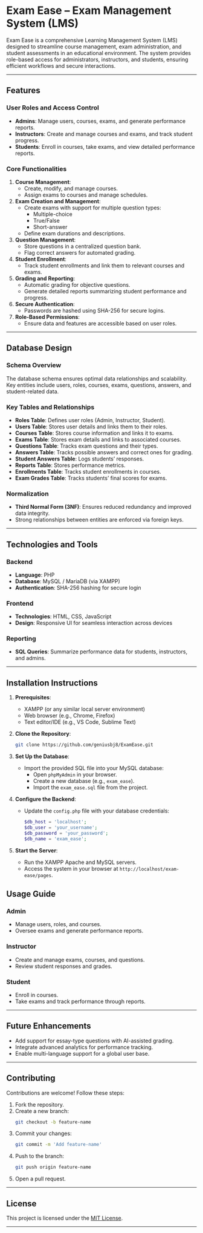 # Exam Ease – Exam Management System (LMS)

Exam Ease is a comprehensive Learning Management System (LMS) designed to streamline course management, exam administration, and student assessments in an educational environment. The system provides role-based access for administrators, instructors, and students, ensuring efficient workflows and secure interactions.

---

## Features

### **User Roles and Access Control**
- **Admins**: Manage users, courses, exams, and generate performance reports.  
- **Instructors**: Create and manage courses and exams, and track student progress.  
- **Students**: Enroll in courses, take exams, and view detailed performance reports.

### **Core Functionalities**
1. **Course Management**:
   - Create, modify, and manage courses.
   - Assign exams to courses and manage schedules.
2. **Exam Creation and Management**:
   - Create exams with support for multiple question types:
     - Multiple-choice
     - True/False
     - Short-answer
   - Define exam durations and descriptions.
3. **Question Management**:
   - Store questions in a centralized question bank.
   - Flag correct answers for automated grading.
4. **Student Enrollment**:
   - Track student enrollments and link them to relevant courses and exams.
5. **Grading and Reporting**:
   - Automatic grading for objective questions.
   - Generate detailed reports summarizing student performance and progress.
6. **Secure Authentication**:
   - Passwords are hashed using SHA-256 for secure logins.
7. **Role-Based Permissions**:
   - Ensure data and features are accessible based on user roles.

---

## Database Design

### **Schema Overview**
The database schema ensures optimal data relationships and scalability. Key entities include users, roles, courses, exams, questions, answers, and student-related data.

### **Key Tables and Relationships**
- **Roles Table**: Defines user roles (Admin, Instructor, Student).  
- **Users Table**: Stores user details and links them to their roles.  
- **Courses Table**: Stores course information and links it to exams.  
- **Exams Table**: Stores exam details and links to associated courses.  
- **Questions Table**: Tracks exam questions and their types.  
- **Answers Table**: Tracks possible answers and correct ones for grading.  
- **Student Answers Table**: Logs students’ responses.  
- **Reports Table**: Stores performance metrics.  
- **Enrollments Table**: Tracks student enrollments in courses.  
- **Exam Grades Table**: Tracks students’ final scores for exams.

### **Normalization**
- **Third Normal Form (3NF)**: Ensures reduced redundancy and improved data integrity.  
- Strong relationships between entities are enforced via foreign keys.

---

## Technologies and Tools

### **Backend**
- **Language**: PHP  
- **Database**: MySQL / MariaDB (via XAMPP)  
- **Authentication**: SHA-256 hashing for secure login  

### **Frontend**
- **Technologies**: HTML, CSS, JavaScript  
- **Design**: Responsive UI for seamless interaction across devices  

### **Reporting**
- **SQL Queries**: Summarize performance data for students, instructors, and admins.  

---

## Installation Instructions

1. **Prerequisites**:
   - XAMPP (or any similar local server environment)
   - Web browser (e.g., Chrome, Firefox)
   - Text editor/IDE (e.g., VS Code, Sublime Text)

2. **Clone the Repository**:
   ```bash
   git clone https://github.com/geniusbj8/ExamEase.git
   ```

3. **Set Up the Database**:
   - Import the provided SQL file into your MySQL database:
     - Open `phpMyAdmin` in your browser.
     - Create a new database (e.g., `exam_ease`).
     - Import the `exam_ease.sql` file from the project.

4. **Configure the Backend**:
   - Update the `config.php` file with your database credentials:
     ```php
     $db_host = 'localhost';
     $db_user = 'your_username';
     $db_password = 'your_password';
     $db_name = 'exam_ease';
     ```

5. **Start the Server**:
   - Run the XAMPP Apache and MySQL servers.
   - Access the system in your browser at `http://localhost/exam-ease/pages`.


## Usage Guide

### **Admin**
- Manage users, roles, and courses.
- Oversee exams and generate performance reports.

### **Instructor**
- Create and manage exams, courses, and questions.
- Review student responses and grades.

### **Student**
- Enroll in courses.
- Take exams and track performance through reports.

---


## Future Enhancements

- Add support for essay-type questions with AI-assisted grading.
- Integrate advanced analytics for performance tracking.
- Enable multi-language support for a global user base.

---

## Contributing

Contributions are welcome! Follow these steps:
1. Fork the repository.
2. Create a new branch:
   ```bash
   git checkout -b feature-name
   ```
3. Commit your changes:
   ```bash
   git commit -m 'Add feature-name'
   ```
4. Push to the branch:
   ```bash
   git push origin feature-name
   ```
5. Open a pull request.

---

## License

This project is licensed under the [MIT License](LICENSE).

---
